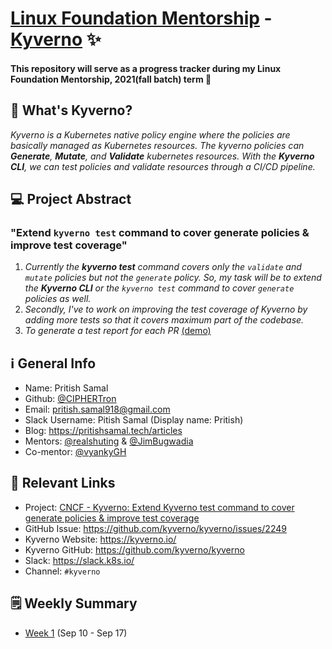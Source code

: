 <h1 align="left">
<a href="https://lfx.linuxfoundation.org/tools/mentorship">Linux Foundation Mentorship</a> - <a href="https://github.com/kyverno">Kyverno</a> ✨
</h1>

<h4 align="left">This repository will serve as a progress tracker during my Linux Foundation Mentorship, 2021(fall batch) term 🚀</h4>

## 🤔 What's Kyverno?
_Kyverno is a Kubernetes native policy engine where the policies are basically managed as Kubernetes resources. The kyverno policies can **Generate**, **Mutate**, and **Validate** kubernetes resources. With the **Kyverno CLI**, we can test policies and validate resources through a CI/CD pipeline._

## 💻 Project Abstract
### **"Extend `kyverno test` command to cover generate policies & improve test coverage"** <br>
1. _Currently the **kyverno test** command covers only the `validate` and `mutate` policies but not the `generate` policy. So, my task will be to extend the **Kyverno CLI** or the `kyverno test` command to cover `generate` policies as well._ <br>
2. _Secondly, I've to work on improving the test coverage of Kyverno by adding more tests so that it covers maximum part of the codebase._
3. _To generate a test report for each PR_ [(demo)](https://github.com/kyverno/policy-reporter/pull/53#issuecomment-895424095)

## ℹ️ General Info
* Name: Pritish Samal
* Github: [@CIPHERTron](https://github.com/CIPHERTron)
* Email: pritish.samal918@gmail.com
* Slack Username: Pitish Samal (Display name: Pritish)
* Blog: https://pritishsamal.tech/articles
* Mentors: [@realshuting](https://github.com/realshuting) & [@JimBugwadia](https://github.com/JimBugwadia)
* Co-mentor: [@vyankyGH](https://github.com/vyankyGH)

## 🔗 Relevant Links
* Project: [CNCF - Kyverno: Extend Kyverno test command to cover generate policies & improve test coverage](https://mentorship.lfx.linuxfoundation.org/project/0e34db3f-99c3-471d-a114-e3c89f57eab5)
* GitHub Issue: https://github.com/kyverno/kyverno/issues/2249
* Kyverno Website: https://kyverno.io/
* Kyverno GitHub: https://github.com/kyverno/kyverno
* Slack: https://slack.k8s.io/
* Channel: `#kyverno`

## 🗒️ Weekly Summary
* [Week 1](./weekly-update/week-one.md) (Sep 10 - Sep 17)


